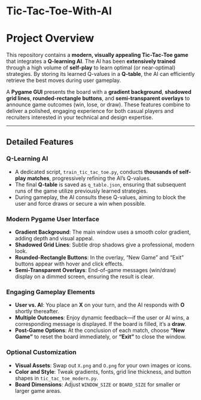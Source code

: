# Tic-Tac-Toe-With-AI

# Project Overview

This repository contains a **modern, visually appealing Tic-Tac-Toe game** that integrates a **Q-learning AI**. The AI has been **extensively trained** through a high volume of **self-play** to learn optimal (or near-optimal) strategies. By storing its learned Q-values in a **Q-table**, the AI can efficiently retrieve the best moves during user gameplay.

A **Pygame GUI** presents the board with a **gradient background**, **shadowed grid lines**, **rounded-rectangle buttons**, and **semi-transparent overlays** to announce game outcomes (win, lose, or draw). These features combine to deliver a polished, engaging experience for both casual players and recruiters interested in your technical and design expertise.

---

## Detailed Features

### Q-Learning AI

- A dedicated script, `train_tic_tac_toe.py`, conducts **thousands of self-play matches**, progressively refining the AI’s Q-values.  
- The final **Q-table** is saved as `q_table.json`, ensuring that subsequent runs of the game utilize previously learned strategies.  
- During gameplay, the AI consults these Q-values, aiming to block the user and force draws or secure a win when possible.

### Modern Pygame User Interface

- **Gradient Background**: The main window uses a smooth color gradient, adding depth and visual appeal.  
- **Shadowed Grid Lines**: Subtle drop shadows give a professional, modern look.  
- **Rounded-Rectangle Buttons**: In the overlay, “New Game” and “Exit” buttons appear with hover and click effects.  
- **Semi-Transparent Overlays**: End-of-game messages (win/draw) display on a dimmed screen, ensuring the result is clear.

### Engaging Gameplay Elements

- **User vs. AI**: You place an **X** on your turn, and the AI responds with **O** shortly thereafter.  
- **Multiple Outcomes**: Enjoy dynamic feedback—if the user or AI wins, a corresponding message is displayed. If the board is filled, it’s a **draw**.  
- **Post-Game Options**: At the conclusion of each match, choose **“New Game”** to reset the board immediately, or **“Exit”** to close the window.

### Optional Customization

- **Visual Assets**: Swap out `X.png` and `O.png` for your own images or icons.  
- **Color and Style**: Tweak gradients, fonts, grid line thickness, and button shapes in `tic_tac_toe_modern.py`.  
- **Board Dimensions**: Adjust `WINDOW_SIZE` or `BOARD_SIZE` for smaller or larger game areas.
